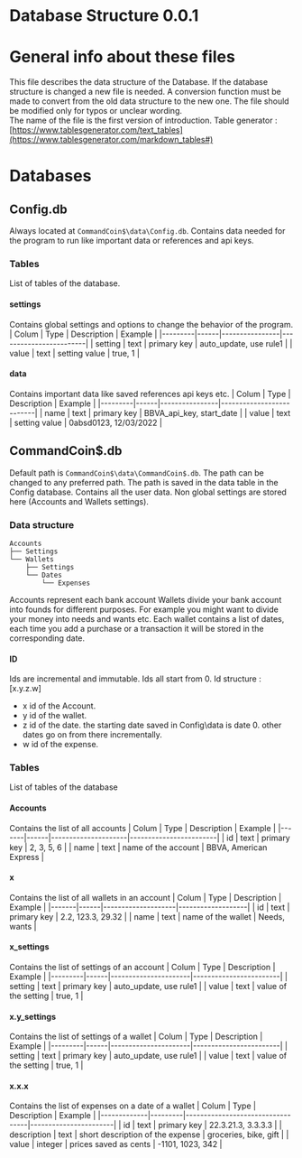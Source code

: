 # Database Structure 0.0.1

# General info about these files
This file describes the data structure of the Database.
If the database structure is changed a new file is needed.
A conversion function must be made to convert from the old data structure to the new one.
The file should be modified only for typos or unclear wording.  
The name of the file is the first version of introduction.
Table generator : [https://www.tablesgenerator.com/text_tables](https://www.tablesgenerator.com/markdown_tables#)

# Databases

## Config.db
Always located at `CommandCoin$\data\Config.db`.
Contains data needed for the program to run like important data or references and api keys.

### Tables
List of tables of the database.

#### settings 
Contains global settings and options to change the behavior of the program.
| Colum   | Type | Description    | Example                |
|---------|------|----------------|------------------------|
| setting | text | primary key    | auto_update, use rule1 |
| value   | text | setting value  | true, 1                |

#### data
Contains important data like saved references api keys etc. 
| Colum   | Type | Description    | Example                  |
|---------|------|----------------|--------------------------|
| name    | text | primary key    | BBVA_api_key, start_date |
| value   | text | setting value  | 0absd0123, 12/03/2022    |

## CommandCoin$.db
Default path is `CommandCoin$\data\CommandCoin$.db`.
The path can be changed to any preferred path.
The path is saved in the data table in the Config database. 
Contains all the user data.
Non global settings are stored here (Accounts and Wallets settings). 

### Data structure
```
Accounts 
├── Settings  
└── Wallets
    ├── Settings 
    └── Dates 
        └── Expenses
```
Accounts represent each bank account
Wallets divide your bank account into founds for different purposes.
For example you might want to divide your money into needs and wants etc. 
Each wallet contains a list of dates, each time you add a purchase or a transaction it will be stored in the corresponding date. 
#### ID
Ids are incremental and immutable.
Ids all start from 0.
Id structure : [x.y.z.w]
- x id of the Account.
- y id of the wallet.
- z id of the date.
the starting date saved in Config\data is date 0.
other dates go on from there incrementally.
- w id of the expense.


### Tables
List of tables of the database

#### Accounts
Contains the list of all accounts
| Colum | Type | Description         | Example                |
|-------|------|---------------------|------------------------|
| id    | text | primary key         | 2, 3, 5, 6             |
| name  | text | name of the account | BBVA, American Express |

#### x
Contains the list of all wallets in an account
| Colum | Type | Description        | Example           |
|-------|------|--------------------|-------------------|
| id    | text | primary key        | 2.2, 123.3, 29.32 |
| name  | text | name of the wallet | Needs, wants      |

#### x_settings
Contains the list of settings of an account
| Colum   | Type | Description          | Example                |
|---------|------|----------------------|------------------------|
| setting | text | primary key          | auto_update, use rule1 |
| value   | text | value of the setting | true, 1                |

#### x.y_settings
Contains the list of settings of a wallet
| Colum   | Type | Description          | Example                |
|---------|------|----------------------|------------------------|
| setting | text | primary key          | auto_update, use rule1 |
| value   | text | value of the setting | true, 1                |

#### x.x.x
Contains the list of expenses on a date of a wallet
| Colum       | Type    | Description                      | Example               |
|-------------|---------|----------------------------------|-----------------------|
| id          | text    | primary key                      | 22.3.21.3, 3.3.3.3    |
| description | text    | short description of the expense | groceries, bike, gift |
| value       | integer | prices saved as cents            | -1101, 1023, 342      |
